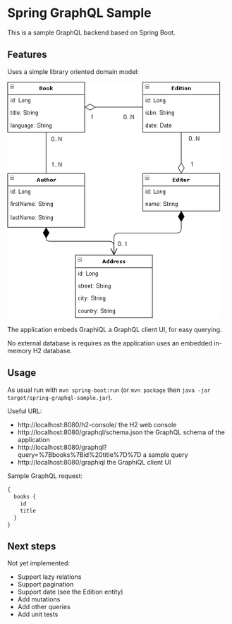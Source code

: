 # Spring GraphQL Sample

This is a sample GraphQL backend based on Spring Boot.

## Features

Uses a simple library oriented domain model:

![Application domain model](doc/domain-model.png)

The application embeds GraphiQL a GraphQL client UI, for easy querying.

No external database is requires as the application uses an embedded in-memory H2 database.

## Usage

As usual run with `mvn spring-boot:run` (or `mvn package` then
`java -jar target/spring-graphql-sample.jar`).

Useful URL:
- http://localhost:8080/h2-console/ the H2 web console
- http://localhost:8080/graphql/schema.json the GraphQL schema of the application
- http://localhost:8080/graphql?query=%7Bbooks%7Bid%20title%7D%7D a sample query
- http://localhost:8080/graphiql the GraphiQL client UI

Sample GraphQL request:
```
{
  books {
    id
    title
  }
}
````

## Next steps

Not yet implemented:
- Support lazy relations
- Support pagination
- Support date (see the Edition entity)
- Add mutations
- Add other queries
- Add unit tests
